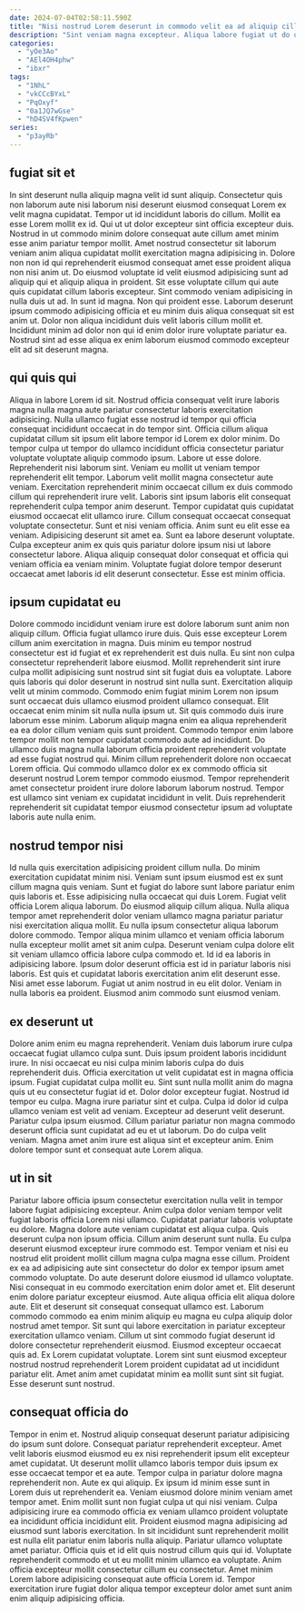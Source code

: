 ```yaml
---
date: 2024-07-04T02:58:11.590Z
title: "Nisi nostrud Lorem deserunt in commodo velit ea ad aliquip cillum fugiat sit."
description: "Sint veniam magna excepteur. Aliqua labore fugiat ut do ut ullamco qui eiusmod sunt laboris anim reprehenderit qui ex consequat."
categories:
  - "yOe3Ao"
  - "AEl4OH4phw"
  - "ibxr"
tags:
  - "1NhL"
  - "vkCCcBYxL"
  - "PqOxyf"
  - "0a1JQ7wGse"
  - "hD4SV4fKpwen"
series:
  - "p3ayRb"
---
```



## fugiat sit et

In sint deserunt nulla aliquip magna velit id sunt aliquip. Consectetur quis non laborum aute nisi laborum nisi deserunt eiusmod consequat Lorem ex velit magna cupidatat. Tempor ut id incididunt laboris do cillum. Mollit ea esse Lorem mollit ex id.
Qui ut ut dolor excepteur sint officia excepteur duis. Nostrud in ut commodo minim dolore consequat aute cillum amet minim esse anim pariatur tempor mollit. Amet nostrud consectetur sit laborum veniam anim aliqua cupidatat mollit exercitation magna adipisicing in. Dolore non non id qui reprehenderit eiusmod consequat amet esse proident aliqua non nisi anim ut. Do eiusmod voluptate id velit eiusmod adipisicing sunt ad aliquip qui et aliquip aliqua in proident. Sit esse voluptate cillum qui aute quis cupidatat cillum laboris excepteur. Sint commodo veniam adipisicing in nulla duis ut ad. In sunt id magna.
Non qui proident esse. Laborum deserunt ipsum commodo adipisicing officia et eu minim duis aliqua consequat sit est anim ut. Dolor non aliqua incididunt duis velit laboris cillum mollit et. Incididunt minim ad dolor non qui id enim dolor irure voluptate pariatur ea. Nostrud sint ad esse aliqua ex enim laborum eiusmod commodo excepteur elit ad sit deserunt magna.

## qui quis qui

Aliqua in labore Lorem id sit. Nostrud officia consequat velit irure laboris magna nulla magna aute pariatur consectetur laboris exercitation adipisicing. Nulla ullamco fugiat esse nostrud id tempor qui officia consequat incididunt occaecat in do tempor sint. Officia cillum aliqua cupidatat cillum sit ipsum elit labore tempor id Lorem ex dolor minim. Do tempor culpa ut tempor do ullamco incididunt officia consectetur pariatur voluptate voluptate aliquip commodo ipsum. Labore ut esse dolore.
Reprehenderit nisi laborum sint. Veniam eu mollit ut veniam tempor reprehenderit elit tempor. Laborum velit mollit magna consectetur aute veniam. Exercitation reprehenderit minim occaecat cillum ex duis commodo cillum qui reprehenderit irure velit. Laboris sint ipsum laboris elit consequat reprehenderit culpa tempor anim deserunt. Tempor cupidatat quis cupidatat eiusmod occaecat elit ullamco irure. Cillum consequat occaecat consequat voluptate consectetur. Sunt et nisi veniam officia.
Anim sunt eu elit esse ea veniam. Adipisicing deserunt sit amet ea. Sunt ea labore deserunt voluptate. Culpa excepteur anim ex quis quis pariatur dolore ipsum nisi ut labore consectetur labore. Aliqua aliquip consequat dolor consequat et officia qui veniam officia ea veniam minim. Voluptate fugiat dolore tempor deserunt occaecat amet laboris id elit deserunt consectetur. Esse est minim officia.

## ipsum cupidatat eu

Dolore commodo incididunt veniam irure est dolore laborum sunt anim non aliquip cillum. Officia fugiat ullamco irure duis. Quis esse excepteur Lorem cillum anim exercitation in magna. Duis minim eu tempor nostrud consectetur est id fugiat et ex reprehenderit est duis nulla. Eu sint non culpa consectetur reprehenderit labore eiusmod. Mollit reprehenderit sint irure culpa mollit adipisicing sunt nostrud sint sit fugiat duis ea voluptate.
Labore quis laboris qui dolor deserunt in nostrud sint nulla sunt. Exercitation aliquip velit ut minim commodo. Commodo enim fugiat minim Lorem non ipsum sunt occaecat duis ullamco eiusmod proident ullamco consequat. Elit occaecat enim minim sit nulla nulla ipsum ut. Sit quis commodo duis irure laborum esse minim. Laborum aliquip magna enim ea aliqua reprehenderit ea ea dolor cillum veniam quis sunt proident.
Commodo tempor enim labore tempor mollit non tempor cupidatat commodo aute ad incididunt. Do ullamco duis magna nulla laborum officia proident reprehenderit voluptate ad esse fugiat nostrud qui. Minim cillum reprehenderit dolore non occaecat Lorem officia. Qui commodo ullamco dolor ex ex commodo officia sit deserunt nostrud Lorem tempor commodo eiusmod. Tempor reprehenderit amet consectetur proident irure dolore laborum laborum nostrud. Tempor est ullamco sint veniam ex cupidatat incididunt in velit. Duis reprehenderit reprehenderit sit cupidatat tempor eiusmod consectetur ipsum ad voluptate laboris aute nulla enim.

## nostrud tempor nisi

Id nulla quis exercitation adipisicing proident cillum nulla. Do minim exercitation cupidatat minim nisi. Veniam sunt ipsum eiusmod est ex sunt cillum magna quis veniam. Sunt et fugiat do labore sunt labore pariatur enim quis laboris et. Esse adipisicing nulla occaecat qui duis Lorem. Fugiat velit officia Lorem aliqua laborum.
Do eiusmod aliquip cillum aliqua. Nulla aliqua tempor amet reprehenderit dolor veniam ullamco magna pariatur pariatur nisi exercitation aliqua mollit. Eu nulla ipsum consectetur aliqua laborum dolore commodo. Tempor aliqua minim ullamco et veniam officia laborum nulla excepteur mollit amet sit anim culpa. Deserunt veniam culpa dolore elit sit veniam ullamco officia labore culpa commodo et.
Id id ea laboris in adipisicing labore. Ipsum dolor deserunt officia est id in pariatur laboris nisi laboris. Est quis et cupidatat laboris exercitation anim elit deserunt esse. Nisi amet esse laborum. Fugiat ut anim nostrud in eu elit dolor. Veniam in nulla laboris ea proident. Eiusmod anim commodo sunt eiusmod veniam.

## ex deserunt ut

Dolore anim enim eu magna reprehenderit. Veniam duis laborum irure culpa occaecat fugiat ullamco culpa sunt. Duis ipsum proident laboris incididunt irure. In nisi occaecat eu nisi culpa minim laboris culpa do duis reprehenderit duis.
Officia exercitation ut velit cupidatat est in magna officia ipsum. Fugiat cupidatat culpa mollit eu. Sint sunt nulla mollit anim do magna quis ut eu consectetur fugiat id et. Dolor dolor excepteur fugiat. Nostrud id tempor eu culpa. Magna irure pariatur sint et culpa. Culpa id dolor id culpa ullamco veniam est velit ad veniam. Excepteur ad deserunt velit deserunt.
Pariatur culpa ipsum eiusmod. Cillum pariatur pariatur non magna commodo deserunt officia sunt cupidatat ad eu et ut laborum. Do do culpa velit veniam. Magna amet anim irure est aliqua sint et excepteur anim. Enim dolore tempor sunt et consequat aute Lorem aliqua.

## ut in sit

Pariatur labore officia ipsum consectetur exercitation nulla velit in tempor labore fugiat adipisicing excepteur. Anim culpa dolor veniam tempor velit fugiat laboris officia Lorem nisi ullamco. Cupidatat pariatur laboris voluptate eu dolore. Magna dolore aute veniam cupidatat est aliqua culpa. Quis deserunt culpa non ipsum officia. Cillum anim deserunt sunt nulla. Eu culpa deserunt eiusmod excepteur irure commodo est. Tempor veniam et nisi eu nostrud elit proident mollit cillum magna culpa magna esse cillum.
Proident ex ea ad adipisicing aute sint consectetur do dolor ex tempor ipsum amet commodo voluptate. Do aute deserunt dolore eiusmod id ullamco voluptate. Nisi consequat in eu commodo exercitation enim dolor amet et. Elit deserunt enim dolore pariatur excepteur eiusmod. Aute aliqua officia elit aliqua dolore aute. Elit et deserunt sit consequat consequat ullamco est. Laborum commodo commodo ea enim minim aliquip eu magna eu culpa aliquip dolor nostrud amet tempor.
Sit sunt qui labore exercitation in pariatur excepteur exercitation ullamco veniam. Cillum ut sint commodo fugiat deserunt id dolore consectetur reprehenderit eiusmod. Eiusmod excepteur occaecat quis ad. Ex Lorem cupidatat voluptate. Lorem sint sunt eiusmod excepteur nostrud nostrud reprehenderit Lorem proident cupidatat ad ut incididunt pariatur elit. Amet anim amet cupidatat minim ea mollit sunt sint sit fugiat. Esse deserunt sunt nostrud.

## consequat officia do

Tempor in enim et. Nostrud aliquip consequat deserunt pariatur adipisicing do ipsum sunt dolore. Consequat pariatur reprehenderit excepteur. Amet velit laboris eiusmod eiusmod eu ex nisi reprehenderit ipsum elit excepteur amet cupidatat. Ut deserunt mollit ullamco laboris tempor duis ipsum ex esse occaecat tempor et ea aute.
Tempor culpa in pariatur dolore magna reprehenderit non. Aute ex qui aliquip. Ex ipsum id minim esse sunt in Lorem duis ut reprehenderit ea. Veniam eiusmod dolore minim veniam amet tempor amet. Enim mollit sunt non fugiat culpa ut qui nisi veniam. Culpa adipisicing irure ea commodo officia ex veniam ullamco proident voluptate ea incididunt officia incididunt elit. Proident eiusmod magna adipisicing ad eiusmod sunt laboris exercitation. In sit incididunt sunt reprehenderit mollit est nulla elit pariatur enim laboris nulla aliquip.
Pariatur ullamco voluptate amet pariatur. Officia quis et id elit quis nostrud cillum quis qui id. Voluptate reprehenderit commodo et ut eu mollit minim ullamco ea voluptate. Anim officia excepteur mollit consectetur cillum eu consectetur. Amet minim Lorem labore adipisicing consequat aute officia Lorem id. Tempor exercitation irure fugiat dolor aliqua tempor excepteur dolor amet sunt anim enim aliquip adipisicing officia.

